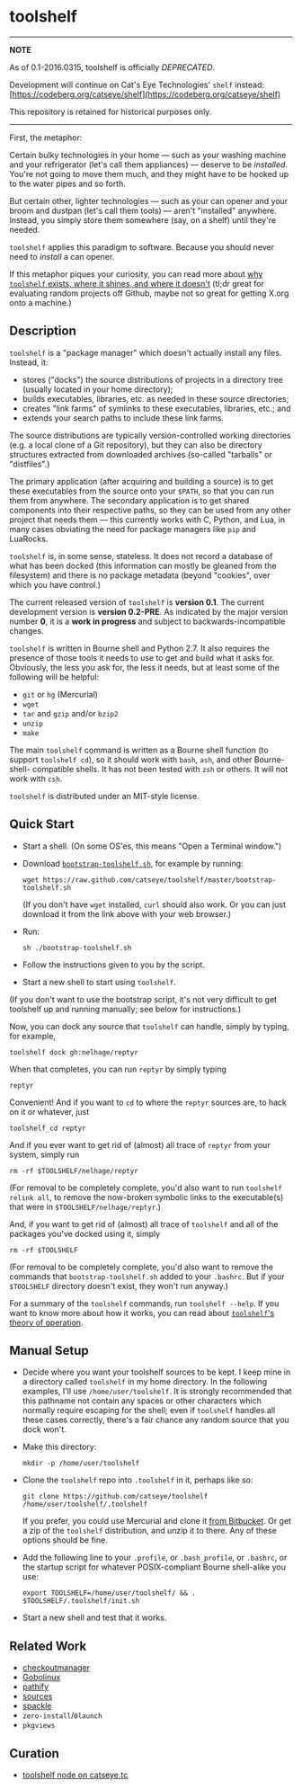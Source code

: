 toolshelf
=========

- - - -

**NOTE**

As of 0.1-2016.0315, toolshelf is officially *DEPRECATED*.

Development will continue on Cat's Eye Technologies' `shelf` instead: [https://codeberg.org/catseye/shelf](https://codeberg.org/catseye/shelf)

This repository is retained for historical purposes only.

- - - -

First, the metaphor:

Certain bulky technologies in your home — such as your washing machine and your
refrigerator (let's call them appliances) — deserve to be *installed*.  You're
not going to move them much, and they might have to be hooked up to the water
pipes and so forth.

But certain other, lighter technologies — such as your can opener and your 
broom and dustpan (let's call them tools) — aren't "installed" anywhere.
Instead, you simply store them somewhere (say, on a shelf) until they're needed.

`toolshelf` applies this paradigm to software.  Because you should never need to
*install* a can opener.

If this metaphor piques your curiosity, you can read more about
[why `toolshelf` exists, where it shines, and where it doesn't](https://github.com/catseye/toolshelf/blob/master/doc/Philosophy.markdown)
(tl;dr great for evaluating random projects off Github, maybe not so great
for getting X.org onto a machine.)

Description
-----------

`toolshelf` is a "package manager" which doesn't actually install any files.
Instead, it:

*   stores ("docks") the source distributions of projects in a directory tree
    (usually located in your home directory);
*   builds executables, libraries, etc. as needed in these source directories;
*   creates "link farms" of symlinks to these executables, libraries, etc.; and 
*   extends your search paths to include these link farms.

The source distributions are typically version-controlled working directories
(e.g. a local clone of a Git repository), but they can also be directory
structures extracted from downloaded archives (so-called "tarballs" or
"distfiles".)

The primary application (after acquiring and building a source) is to get
these executables from the source onto your `$PATH`, so that you can run them
from anywhere.  The secondary application is to get shared components into
their respective paths, so they can be used from any other project that needs
them — this currently works with C, Python, and Lua, in many cases obviating
the need for package managers like `pip` and LuaRocks.

`toolshelf` is, in some sense, stateless.  It does not record a database of
what has been docked (this information can mostly be gleaned from the
filesystem) and there is no package metadata (beyond "cookies", over which
you have control.)

The current released version of `toolshelf` is **version 0.1**.  The current
development version is **version 0.2-PRE**.  As indicated by the major version
number **0**, it is a **work in progress** and subject to backwards-incompatible
changes.

`toolshelf` is written in Bourne shell and Python 2.7.  It also requires the
presence of those tools it needs to use to get and build what it asks for.
Obviously, the less you ask for, the less it needs, but at least some of the
following will be helpful:

*   `git` or `hg` (Mercurial)
*   `wget`
*   `tar` and `gzip` and/or `bzip2`
*   `unzip`
*   `make`

The main `toolshelf` command is written as a Bourne shell function (to support
`toolshelf cd`), so it should work with `bash`, `ash`, and other Bourne-shell-
compatible shells.  It has not been tested with `zsh` or others.  It will not
work with `csh`.

`toolshelf` is distributed under an MIT-style license.

Quick Start
-----------

*   Start a shell.  (On some OS'es, this means "Open a Terminal window.")
    
*   Download [`bootstrap-toolshelf.sh`][], for example by running:
  
        wget https://raw.github.com/catseye/toolshelf/master/bootstrap-toolshelf.sh
    
    (If you don't have `wget` installed, `curl` should also work.  Or you can
    just download it from the link above with your web browser.)
    
*   Run:
    
        sh ./bootstrap-toolshelf.sh
    
*   Follow the instructions given to you by the script.

*   Start a new shell to start using `toolshelf`.

[`bootstrap-toolshelf.sh`]: https://raw.github.com/catseye/toolshelf/master/bootstrap-toolshelf.sh

(If you don't want to use the bootstrap script, it's not very difficult to
get toolshelf up and running manually; see below for instructions.)

Now, you can dock any source that `toolshelf` can handle, simply by typing,
for example,

    toolshelf dock gh:nelhage/reptyr

When that completes, you can run `reptyr` by simply typing

    reptyr

Convenient!  And if you want to `cd` to where the `reptyr` sources are, to
hack on it or whatever, just

    toolshelf_cd reptyr

And if you ever want to get rid of (almost) all trace of `reptyr` from your
system, simply run

    rm -rf $TOOLSHELF/nelhage/reptyr

(For removal to be completely complete, you'd also want to run
`toolshelf relink all`, to remove the now-broken symbolic links to the
executable(s) that were in `$TOOLSHELF/nelhage/reptyr`.)

And, if you want to get rid of (almost) all trace of `toolshelf` and all of
the packages you've docked using it, simply

    rm -rf $TOOLSHELF

(For removal to be completely complete, you'd also want to remove the commands
that `bootstrap-toolshelf.sh` added to your `.bashrc`.  But if your `$TOOLSHELF`
directory doesn't exist, they won't run anyway.)

For a summary of the `toolshelf` commands, run `toolshelf --help`.  If you
want to know more about how it works, you can read about
[`toolshelf`'s theory of operation](https://github.com/catseye/toolshelf/blob/master/doc/Theory_of_Operation.markdown).

Manual Setup
------------

*   Decide where you want your toolshelf sources to be kept.  I keep mine
    in a directory called `toolshelf` in my home directory.  In the following
    examples, I'll use `/home/user/toolshelf`.  It is strongly recommended
    that this pathname not contain any spaces or other characters which
    normally require escaping for the shell; even if `toolshelf` handles all
    these cases correctly, there's a fair chance any random source that you
    dock won't.
    
*   Make this directory:
    
        mkdir -p /home/user/toolshelf
    
*   Clone the `toolshelf` repo into `.toolshelf` in it, perhaps like so:
    
        git clone https://github.com/catseye/toolshelf /home/user/toolshelf/.toolshelf
    
    If you prefer, you could use Mercurial and clone it [from Bitbucket](https://bitbucket.org/catseye/toolshelf).
    Or get a zip of the `toolshelf` distribution, and unzip it to there.  Any
    of these options should be fine.

*   Add the following line to your `.profile`, or `.bash_profile`, or
    `.bashrc`, or the startup script for whatever POSIX-compliant Bourne
    shell-alike you use:
    
        export TOOLSHELF=/home/user/toolshelf/ && . $TOOLSHELF/.toolshelf/init.sh

*   Start a new shell and test that it works.

Related Work
------------

*   [checkoutmanager](https://bitbucket.org/reinout/checkoutmanager)
*   [Gobolinux](http://gobolinux.org/)
*   [pathify](https://github.com/kristi/pathify)
*   [sources](https://github.com/trentm/sources)
*   [spackle](https://github.com/kristi/spackle)
*   `zero-install`/`0launch`
*   `pkgviews`

Curation
--------

*   [toolshelf node on catseye.tc](http://catseye.tc/node/toolshelf)
